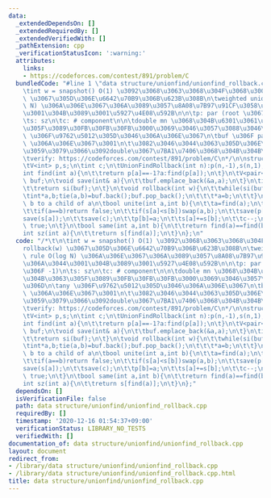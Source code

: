 ```yaml
---
data:
  _extendedDependsOn: []
  _extendedRequiredBy: []
  _extendedVerifiedWith: []
  _pathExtension: cpp
  _verificationStatusIcon: ':warning:'
  attributes:
    links:
    - https://codeforces.com/contest/891/problem/C
  bundledCode: "#line 1 \"data structure/unionfind/unionfind_rollback.cpp\"\n/*\t\n\
    \tint w = snapshot() O(1) \u3092\u3068\u3063\u3068\u304F\u3068\u3001rollback(w)\
    \ \u3067\u305D\u306E\u6642\u70B9\u306B\u623B\u308B\n\tweighted union rule O(log\
    \ N) \u306A\u306E\u3067\u306A\u3089\u3057\u8A08\u7B97\u91CF\u3058\u3083\u306A\u3044\
    \u3001\u304B\u3089\u3001\u5927\u4E08\u592B\n\n\tp: par (root \u3067\u306F -1)\n\
    \ts: sz\n\tc: # component\n\n\tdouble mn \u3068\u304B\u6301\u3061\u305F\u304B\u3063\
    \u305F\u3089\u30FB\u30FB\u30FB\u3000\u3069\u3046\u3057\u3088\u3046\u306D\n\tany\
    \ \u306F\u9762\u5012\u305D\u3046\u306A\u306E\u3067\n\tbuf \u306F pair<int*,int>\
    \ \u306A\u306E\u3067\u3001\n\t\u3082\u3046\u3044\u3063\u305D\u306E\u3053\u3068\
    \u3059\u3079\u3066\u3092double\u3067\u7BA1\u7406\u3068\u304B\u304B\u306A\n\t\n\
    \tverify: https://codeforces.com/contest/891/problem/C\n*/\n\nstruct UnionFindRollback{\n\
    \tV<int> p,s;\n\tint c;\n\tUnionFindRollback(int n):p(n,-1),s(n,1),c(n){}\n\t\
    int find(int a){\n\t\treturn p[a]==-1?a:find(p[a]);\n\t}\n\tV<pair<int*,int>>\
    \ buf;\n\tvoid save(int& a){\n\t\tbuf.emplace_back(&a,a);\n\t}\n\tint snapshot(){\n\
    \t\treturn si(buf);\n\t}\n\tvoid rollback(int w){\n\t\twhile(si(buf)>w){\n\t\t\
    \tint*a,b;tie(a,b)=buf.back();buf.pop_back();\n\t\t\t*a=b;\n\t\t}\n\t}\n\t//set\
    \ b to a child of a\n\tbool unite(int a,int b){\n\t\ta=find(a);\n\t\tb=find(b);\n\
    \t\tif(a==b)return false;\n\t\tif(s[a]<s[b])swap(a,b);\n\t\tsave(p[b]);\n\t\t\
    save(s[a]);\n\t\tsave(c);\n\t\tp[b]=a;\n\t\ts[a]+=s[b];\n\t\tc--;\n\t\treturn\
    \ true;\n\t}\n\tbool same(int a,int b){\n\t\treturn find(a)==find(b);\n\t}\n\t\
    int sz(int a){\n\t\treturn s[find(a)];\n\t}\n};\n"
  code: "/*\t\n\tint w = snapshot() O(1) \u3092\u3068\u3063\u3068\u304F\u3068\u3001\
    rollback(w) \u3067\u305D\u306E\u6642\u70B9\u306B\u623B\u308B\n\tweighted union\
    \ rule O(log N) \u306A\u306E\u3067\u306A\u3089\u3057\u8A08\u7B97\u91CF\u3058\u3083\
    \u306A\u3044\u3001\u304B\u3089\u3001\u5927\u4E08\u592B\n\n\tp: par (root \u3067\
    \u306F -1)\n\ts: sz\n\tc: # component\n\n\tdouble mn \u3068\u304B\u6301\u3061\u305F\
    \u304B\u3063\u305F\u3089\u30FB\u30FB\u30FB\u3000\u3069\u3046\u3057\u3088\u3046\
    \u306D\n\tany \u306F\u9762\u5012\u305D\u3046\u306A\u306E\u3067\n\tbuf \u306F pair<int*,int>\
    \ \u306A\u306E\u3067\u3001\n\t\u3082\u3046\u3044\u3063\u305D\u306E\u3053\u3068\
    \u3059\u3079\u3066\u3092double\u3067\u7BA1\u7406\u3068\u304B\u304B\u306A\n\t\n\
    \tverify: https://codeforces.com/contest/891/problem/C\n*/\n\nstruct UnionFindRollback{\n\
    \tV<int> p,s;\n\tint c;\n\tUnionFindRollback(int n):p(n,-1),s(n,1),c(n){}\n\t\
    int find(int a){\n\t\treturn p[a]==-1?a:find(p[a]);\n\t}\n\tV<pair<int*,int>>\
    \ buf;\n\tvoid save(int& a){\n\t\tbuf.emplace_back(&a,a);\n\t}\n\tint snapshot(){\n\
    \t\treturn si(buf);\n\t}\n\tvoid rollback(int w){\n\t\twhile(si(buf)>w){\n\t\t\
    \tint*a,b;tie(a,b)=buf.back();buf.pop_back();\n\t\t\t*a=b;\n\t\t}\n\t}\n\t//set\
    \ b to a child of a\n\tbool unite(int a,int b){\n\t\ta=find(a);\n\t\tb=find(b);\n\
    \t\tif(a==b)return false;\n\t\tif(s[a]<s[b])swap(a,b);\n\t\tsave(p[b]);\n\t\t\
    save(s[a]);\n\t\tsave(c);\n\t\tp[b]=a;\n\t\ts[a]+=s[b];\n\t\tc--;\n\t\treturn\
    \ true;\n\t}\n\tbool same(int a,int b){\n\t\treturn find(a)==find(b);\n\t}\n\t\
    int sz(int a){\n\t\treturn s[find(a)];\n\t}\n};"
  dependsOn: []
  isVerificationFile: false
  path: data structure/unionfind/unionfind_rollback.cpp
  requiredBy: []
  timestamp: '2020-12-16 01:54:37+09:00'
  verificationStatus: LIBRARY_NO_TESTS
  verifiedWith: []
documentation_of: data structure/unionfind/unionfind_rollback.cpp
layout: document
redirect_from:
- /library/data structure/unionfind/unionfind_rollback.cpp
- /library/data structure/unionfind/unionfind_rollback.cpp.html
title: data structure/unionfind/unionfind_rollback.cpp
---
```

